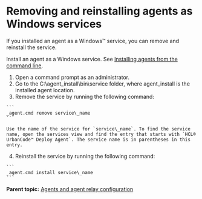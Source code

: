 # Removing and reinstalling agents as Windows services

If you installed an agent as a Windows™ service, you can remove and reinstall the service.

Install an agent as a Windows service. See [Installing agents from the command line](../../com.udeploy.install.doc/topics/agentInstall.md#).

1.   Open a command prompt as an administrator. 
2.   Go to the C:\\agent\_install\\bin\\service folder, where agent\_install is the installed agent location. 
3.   Remove the service by running the following command: 

    ```
    _agent.cmd remove service\_name
    ```

    Use the name of the service for `service\_name`. To find the service name, open the services view and find the entry that starts with `HCL® UrbanCode™ Deploy Agent`. The service name is in parentheses in this entry.

4.   Reinstall the service by running the following command: 

    ```
    _agent.cmd install service\_name
    ```


**Parent topic:** [Agents and agent relay configuration](../topics/configure_agents.md)

